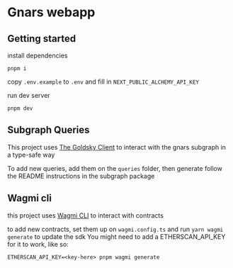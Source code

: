 # Gnars webapp

## Getting started

install dependencies
```
pnpm i
```

copy `.env.example` to `.env` and fill in `NEXT_PUBLIC_ALCHEMY_API_KEY`


run dev server
```
pnpm dev
```

## Subgraph Queries

This project uses [The Goldsky Client](https://goldsky.com/) to interact with the gnars subgraph in a type-safe way

To add new queries, add them on the `queries` folder, then generate follow the README instructions in the subgraph
package


## Wagmi cli

this project uses [Wagmi CLI](https://wagmi.sh/cli/getting-started) to interact with contracts

to add new contracts, set them up on `wagmi.config.ts` and run `yarn wagmi generate` to update the sdk
You might need to add a ETHERSCAN_API_KEY for it to work, like so:
```
ETHERSCAN_API_KEY=<key-here> pnpm wagmi generate
```
